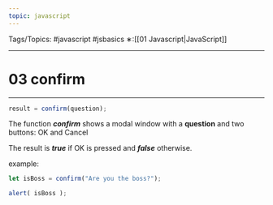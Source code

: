 ```yaml
---
topic: javascript
---
```

Tags/Topics: #javascript #jsbasics 
∗:[[01 Javascript|JavaScript]] 

---
# 03 confirm

--- 
```javascript
result = confirm(question);
```

The function ___confirm___ shows a modal window with a __question__ and two buttons: OK and Cancel

The result is ___true___ if OK is pressed
and ___false___ otherwise.

example:
```javascript
let isBoss = confirm("Are you the boss?");

alert( isBoss );
```